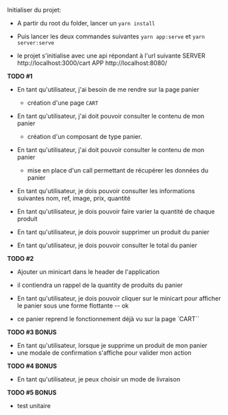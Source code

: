 Initialiser du projet:

- A partir du root du folder, lancer un `yarn install`

- Puis lancer les deux commandes suivantes
    `yarn app:serve` et `yarn server:serve`

- le projet s'initialise avec une api répondant à l'url suivante
    SERVER http://localhost:3000/cart
    APP  http://localhost:8080/


**TODO #1**

- En tant qu'utilisateur, j'ai besoin de me rendre sur la page panier
    - création d'une page `CART`

- En tant qu'utilisateur, j'ai doit pouvoir consulter le contenu de mon panier
    - création d'un composant de type panier.

- En tant qu'utilisateur, j'ai doit pouvoir consulter le contenu de mon panier
    - mise en place d'un call permettant de récupérer les données du panier

- En tant qu'utilisateur, je dois pouvoir consulter les informations suivantes
    nom, ref, image, prix, quantité

- En tant qu'utilisateur, je dois pouvoir faire varier la quantité de chaque produit

- En tant qu'utilisateur, je dois pouvoir supprimer un produit du panier

- En tant qu'utilisateur, je dois pouvoir consulter le total du panier

**TODO #2**

- Ajouter un minicart dans le header de l'application
- il contiendra un rappel de la quantity de produits du panier

- En tant qu'utilisateur, je dois pouvoir cliquer sur le minicart pour afficher le panier
sous une forme flottante --  ok

- ce panier reprend le fonctionnement déjà vu sur la page `CART``

**TODO #3 BONUS**

- En tant qu'utilisateur, lorsque je supprime un produit de mon panier
- une modale de confirmation s'affiche pour valider mon action

**TODO #4 BONUS**

- En tant qu'utilisateur, je peux choisir un mode de livraison

**TODO #5 BONUS**

- test unitaire


